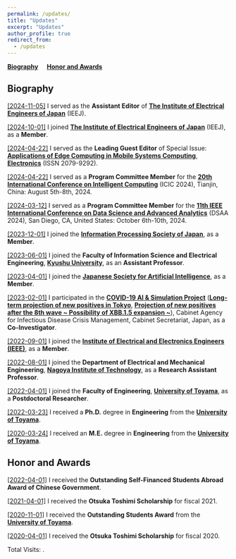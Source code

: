 ```yaml
---
permalink: /updates/
title: "Updates"
excerpt: "Updates"
author_profile: true
redirect_from: 
  - /updates
---
```


**[Biography](#bio)** &nbsp; &nbsp; **[Honor and Awards](#haa)** &nbsp; &nbsp;

<h2 id="bio">
Biography
</h2>

<u>[2024-11-05]</u> I served as the **Assistant Editor** of **[The Institute of Electrical Engineers of Japan](https://www.iee.jp/en/)** (IEEJ).

<u>[2024-10-01]</u> I joined **[The Institute of Electrical Engineers of Japan](https://www.iee.jp/en/)** (IEEJ), as a **Member**.

<u>[2024-04-22]</u> I served as the **Leading Guest Editor** of Special Issue: **[Applications of Edge Computing in Mobile Systems Computing](https://www.mdpi.com/journal/electronics/special_issues/OQ9C0UPK46)**, **[Electronics](https://www.mdpi.com/journal/electronics)** (ISSN 2079-9292).

<u>[2024-04-22]</u> I served as a **Program Committee Member** for the **[20th International Conference on Intelligent Computing](https://www.ic-icc.cn/2024/index.htm)** (ICIC 2024), Tianjin, China: August 5th-8th, 2024.

<u>[2024-03-12]</u> I served as a **Program Committee Member** for the **[11th IEEE International Conference on Data Science and Advanced Analytics](https://indigopurple.github.io/DSAA/dsaa2024.html)** (DSAA 2024), San Diego, CA, United States: October 6th-10th, 2024.

<u>[2023-12-01]</u> I joined the **[Information Processing Society of Japan](https://www.ipsj.or.jp/index.html)**, as a **Member**.

<u>[2023-06-01]</u> I joined the **Faculty of Information Science and Electrical Engineering**, **[Kyushu University](https://www.kyushu-u.ac.jp/ja/)**, as an **Assistant Professor**.

<u>[2023-04-01]</u> I joined the **[Japanese Society for Artificial Intelligence](https://www.ai-gakkai.or.jp/)**, as a **Member**.

<u>[2023-02-01]</u> I participated in the **[COVID-19 AI & Simulation Project](https://www.covid19-ai.jp/ja-jp/)** (**[Long-term projection of new positives in Tokyo](https://www.covid19-ai.jp/en-us/presentation/2022_rq1_simulations_for_infection_situations/articles/article435/)**, **[Projection of new positives after the 8th wave ~ Possibility of XBB.1.5 expansion ~](https://www.covid19-ai.jp/en-us/presentation/2022_rq1_simulations_for_infection_situations/articles/article427/)**), Cabinet Agency for Infectious Disease Crisis Management, Cabinet Secretariat, Japan, as a **Co-Investigator**.

<u>[2022-09-01]</u> I joined the **[Institute of Electrical and Electronics Engineers (IEEE)](https://www.ieee.org/)**, as a **Member**.

<u>[2022-08-01]</u> I joined the **Department of Electrical and Mechanical Engineering**, **[Nagoya Institute of Technology](https://www.nitech.ac.jp/)**, as a **Research Assistant Professor**.

<u>[2022-04-01]</u> I joined the **Faculty of Engineering**, **[University of Toyama](https://www.u-toyama.ac.jp/)**, as a **Postdoctoral Researcher**.

<u>[2022-03-23]</u> I received a **Ph.D.** degree in **Engineering** from the **[University of Toyama](https://www.u-toyama.ac.jp/)**.

<u>[2020-03-24]</u> I received an **M.E.** degree in **Engineering** from the **[University of Toyama](https://www.u-toyama.ac.jp/)**.


<h2 id="haa">
Honor and Awards
</h2>

<u>[2022-04-01]</u> I received the **Outstanding Self-Financed Students Abroad Award of Chinese Government**.

<u>[2021-04-01]</u> I received the **Otsuka Toshimi Scholarship** for fiscal 2021.

<u>[2020-11-01]</u> I received the **Outstanding Students Award** from the **[University of Toyama](https://www.u-toyama.ac.jp/)**.

<u>[2020-04-01]</u> I received the **Otsuka Toshimi Scholarship** for fiscal 2020.





<script async src="https://npm.elemecdn.com/penndu@1.0.0/bsz.js"></script>
<span id="busuanzi_container_site_pv">Total Visits: <span id="busuanzi_value_site_pv"></span>.</span>
